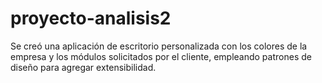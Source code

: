 # proyecto-analisis2
Se creó una aplicación de escritorio personalizada con los colores de la empresa y los módulos solicitados por el cliente, empleando patrones de diseño para agregar extensibilidad.

